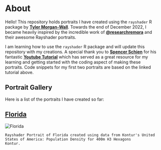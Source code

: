 # About

Hello! This repository holds portraits I have created using the `rayshader` R package by **[Tyler Morgan-Wall](https://twitter.com/tylermorganwall)**. Towards the end of December 2022, I became heavily inspired by the incredible work of **[@researchremora](https://twitter.com/researchremora)** and their awesome Rayshader portraits.

I am learning how to use the `rayshader` R package and will update this repository with my creations. A special thank you to **[Spencer Schien](https://github.com/Pecners)** for his fantastic **[Youtube Tutorial](https://www.youtube.com/watch?v=zgFXVhmKNbU&t)** which has served as a great resource for my learning and getting started with the coding aspect of making these portraits. Code snippets for my first two portraits are based on the linked tutorial above.


## Portrait Gallery

Here is a list of the portraits I have created so far:

## **[Florida](https://github.com/andrea-io/RayShaders/tree/main/Florida)**

 ![Florida](Florida/images/final_plot.png "Rayshader Portrait of Florida created using data from Kontur's United States of America: Population Density for 400m H3 Hexagons.")
```
Rayshader Portrait of Florida created using data from Kontur's United States of America: Population Density for 400m H3 Hexagons
Kontur.
```